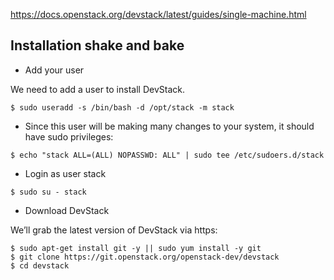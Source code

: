 

https://docs.openstack.org/devstack/latest/guides/single-machine.html

## Installation shake and bake

* Add your user

We need to add a user to install DevStack. 

```
$ sudo useradd -s /bin/bash -d /opt/stack -m stack
```

* Since this user will be making many changes to your system, it should have sudo privileges:

```
$ echo "stack ALL=(ALL) NOPASSWD: ALL" | sudo tee /etc/sudoers.d/stack
```

* Login as user stack

```
$ sudo su - stack
```

* Download DevStack

We’ll grab the latest version of DevStack via https:

```
$ sudo apt-get install git -y || sudo yum install -y git
$ git clone https://git.openstack.org/openstack-dev/devstack
$ cd devstack
```


